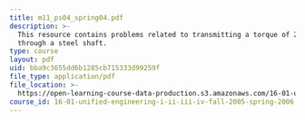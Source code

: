 ```yaml
---
title: m11_ps04_spring04.pdf
description: >-
  This resource contains problems related to transmitting a torque of 200 kN
  through a steel shaft.
type: course
layout: pdf
uid: bba9c3655dd6b1285cb715333d99259f
file_type: application/pdf
file_location: >-
  https://open-learning-course-data-production.s3.amazonaws.com/16-01-unified-engineering-i-ii-iii-iv-fall-2005-spring-2006/bba9c3655dd6b1285cb715333d99259f_m11_ps04_spring04.pdf
course_id: 16-01-unified-engineering-i-ii-iii-iv-fall-2005-spring-2006
---
```

